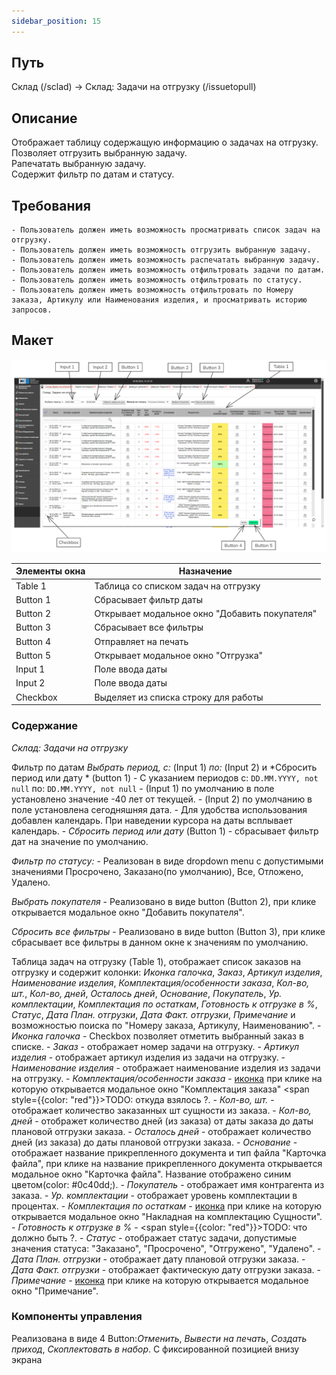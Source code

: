 ```yaml
---
sidebar_position: 15
---
```


## Путь 
Склад (/sclad) -> Склад: Задачи на отгрузку (/issuetopull)

## Описание
Отображает таблицу содержащую информацию о задачах на отгрузку.\
Позволяет отгрузить выбранную задачу.\
Рапечатать выбранную задачу.\
Содержит фильтр по датам и статусу.

## Требования
    - Пользователь должен иметь возможность просматривать список задач на отгрузку.
    - Пользователь должен иметь возможность отгрузить выбранную задачу.
    - Пользователь должен иметь возможность распечатать выбранную задачу.
    - Пользователь должен иметь возможность отфильтровать задачи по датам.
    - Пользователь должен иметь возможность отфильтровать по статусу.
    - Пользователь должен иметь возможность отфильтровать по Номеру заказа, Артикулу или Наименования изделия, и просматривать историю запросов.

## Макет
![Пример изображения окна Склад: Задачи на отгрузку](\img\WarehouseShippingTasks.png)

| Элементы окна | Назначение |
|---|---|
|Table 1| Таблица со списком задач на отгрузку |
|Button 1| Сбрасывает фильтр даты |
|Button 2| Открывает модальное окно "Добавить покупателя" |
|Button 3| Сбрасывает все фильтры |
|Button 4| Отправляет на печать |
|Button 5| Открывает модальное окно "Отгрузка" |
|Input 1| Поле ввода даты |
|Input 2| Поле ввода даты |
|Checkbox| Выделяет из списка строку для работы |

### Содержание
*Склад: Задачи на отгрузку*

Фильтр по датам *Выбрать период, с:* (Input 1) *по:* (Input 2) и *Сбросить период или дату * (button 1)
    - С указанием периодов с: `DD.MM.YYYY, not null` по: `DD.MM.YYYY, not null` 
    - (Input 1) по умолчанию в поле установлено значение -40 лет от текущей.
    - (Input 2) по умолчанию в поле установлена сегодняшняя дата.
    - Для удобства использования добавлен календарь. При наведении курсора на даты всплывает календарь.
    - *Сбросить период или дату* (Button 1) - сбрасывает фильтр дат на значение по умолчанию.

*Фильтр по статусу:*
    - Реализован в виде dropdown menu с допустимыми значениями Просрочено, Заказано(по умолчанию), Все, Отложено, Удалено.

*Выбрать покупателя*
    - Реализовано в виде button (Button 2), при клике открывается модальное окно "Добавить покупателя".

*Сбросить все фильтры*
    - Реализовано в виде button (Button 3), при клике сбрасывает все фильтры в данном окне к значениям по умолчанию.

Таблица задач на отгрузку (Table 1), отображает список заказов на отгрузку и содержит колонки: *Иконка галочка*, *Заказ*, *Артикул изделия*, *Наименование изделия*, *Комплектация/особенности заказа*, *Кол-во, шт.*, *Кол-во, дней*, *Осталось дней*, *Основание*, *Покупатель*, *Ур. комплектации*, *Комплектация по остаткам*, *Готовность к отгрузке в %*, *Статус*, *Дата План. отгрузки*, *Дата Факт. отгрузки*, *Примечание* и возможностью поиска по "Номеру заказа, Артикулу, Наименованию".
    - *Иконка галочка* - Checkbox позволяет отметить выбранный заказ в списке.
    - *Заказ* - отображает номер задачи на отгрузку.
    - *Артикул изделия* - отображает артикул изделия из задачи на отгрузку.
    - *Наименование изделия* - отображает наименование изделия из задачи на отгрузку.
    - *Комплектация/особенности заказа* - [иконка](/img/plus.png) при клике на которую открывается модальное окно  "Комплектация заказа" <span style={{color: "red"}}>TODO: откуда взялось ?</span>.
    - *Кол-во, шт.* - отображает количество заказанных шт сущности из заказа.
    - *Кол-во, дней* - отображет количество дней (из заказа) от даты заказа до даты плановой отгрузки заказа.
    - *Осталось дней* - отображает количество дней (из заказа) до даты плановой отгрузки заказа.
    - *Основание* - отображает название прикрепленного документа и тип файла "Карточка файла", при клике на название прикрепленного документа открывается модальное окно "Карточка файла". Название отображено синим цветом(color: #0c40dd;).
    - *Покупатель* - отображает имя контрагента из заказа.
    - *Ур. комплектации* - отображает уровень комплектации в процентах.
    - *Комплектация по остаткам* - [иконка](/img/plus.png) при клике на которую открывается модальное окно "Накладная на комплектацию Сущности".
    - *Готовность к отгрузке в %* - <span style={{color: "red"}}>TODO: что должно быть ?</span>.
    - *Статус* - отображает статус задачи, допустимые значения статуса: "Заказано", "Просрочено", "Отгружено", "Удалено".
    - *Дата План. отгрузки* - отображает дату плановой отгрузки заказа.
    - *Дата Факт. отгрузки* - отображает фактическую дату отгрузки заказа.
    - *Примечание* - [иконка](/img/plus.png) при клике на которую открывается модальное окно "Примечание".

### Компоненты управления 
Реализована в виде 4 Button:*Отменить*, *Вывести на печать*, *Создать приход*, *Скоплектовать в набор*. С фиксированной позицией внизу экрана